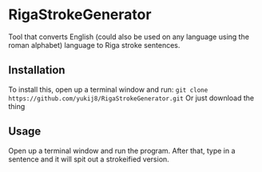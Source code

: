 # RigaStrokeGenerator
Tool that converts English (could also be used on any language using the roman alphabet) language to Riga stroke sentences.


## Installation


To install this, open up a terminal window and run:
`
git clone https://github.com/yukij8/RigaStrokeGenerator.git
`
Or just download the thing


## Usage


Open up a terminal window and run the program.
After that, type in a sentence and it will spit out a strokeified version.
